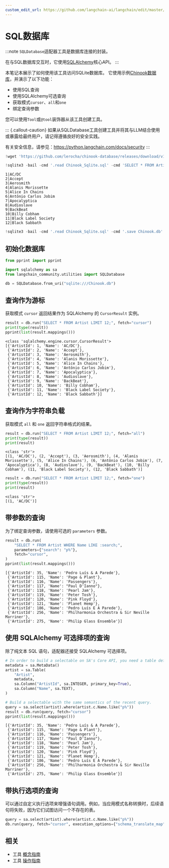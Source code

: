 ```yaml
---
custom_edit_url: https://github.com/langchain-ai/langchain/edit/master/docs/docs/integrations/tools/sql_database.ipynb
---
```


# SQL数据库

:::note
`SQLDatabase`适配器工具是数据库连接的封装。

在与SQL数据库交互时，它使用[SQLAlchemy]核心API。
:::


本笔记本展示了如何使用该工具访问SQLite数据库。
它使用示例[Chinook数据库]，并演示了以下功能：

- 使用SQL查询
- 使用SQLAlchemy可选查询
- 获取模式`cursor`、`all`和`one`
- 绑定查询参数

[Chinook数据库]: https://github.com/lerocha/chinook-database  
[SQLAlchemy]: https://www.sqlalchemy.org/


您可以使用`Tool`或`@tool`装饰器从该工具创建工具。


::: {.callout-caution}
如果从SQLDatabase工具创建工具并将其与LLM结合使用或暴露给最终用户，请记得遵循良好的安全实践。

有关安全信息，请参见：https://python.langchain.com/docs/security
:::


```python
!wget 'https://github.com/lerocha/chinook-database/releases/download/v1.4.2/Chinook_Sqlite.sql'
```


```python
!sqlite3 -bail -cmd '.read Chinook_Sqlite.sql' -cmd 'SELECT * FROM Artist LIMIT 12;' -cmd '.quit'
```
```output
1|AC/DC
2|Accept
3|Aerosmith
4|Alanis Morissette
5|Alice In Chains
6|Antônio Carlos Jobim
7|Apocalyptica
8|Audioslave
9|BackBeat
10|Billy Cobham
11|Black Label Society
12|Black Sabbath
```

```python
!sqlite3 -bail -cmd '.read Chinook_Sqlite.sql' -cmd '.save Chinook.db' -cmd '.quit'
```

## 初始化数据库


```python
from pprint import pprint

import sqlalchemy as sa
from langchain_community.utilities import SQLDatabase

db = SQLDatabase.from_uri("sqlite:///Chinook.db")
```

## 查询作为游标

获取模式 `cursor` 返回结果作为 SQLAlchemy 的
`CursorResult` 实例。

```python
result = db.run("SELECT * FROM Artist LIMIT 12;", fetch="cursor")
print(type(result))
pprint(list(result.mappings()))
```
```output
<class 'sqlalchemy.engine.cursor.CursorResult'>
[{'ArtistId': 1, 'Name': 'AC/DC'},
 {'ArtistId': 2, 'Name': 'Accept'},
 {'ArtistId': 3, 'Name': 'Aerosmith'},
 {'ArtistId': 4, 'Name': 'Alanis Morissette'},
 {'ArtistId': 5, 'Name': 'Alice In Chains'},
 {'ArtistId': 6, 'Name': 'Antônio Carlos Jobim'},
 {'ArtistId': 7, 'Name': 'Apocalyptica'},
 {'ArtistId': 8, 'Name': 'Audioslave'},
 {'ArtistId': 9, 'Name': 'BackBeat'},
 {'ArtistId': 10, 'Name': 'Billy Cobham'},
 {'ArtistId': 11, 'Name': 'Black Label Society'},
 {'ArtistId': 12, 'Name': 'Black Sabbath'}]
```

## 查询作为字符串负载

获取模式 `all` 和 `one` 返回字符串格式的结果。

```python
result = db.run("SELECT * FROM Artist LIMIT 12;", fetch="all")
print(type(result))
print(result)
```
```output
<class 'str'>
[(1, 'AC/DC'), (2, 'Accept'), (3, 'Aerosmith'), (4, 'Alanis Morissette'), (5, 'Alice In Chains'), (6, 'Antônio Carlos Jobim'), (7, 'Apocalyptica'), (8, 'Audioslave'), (9, 'BackBeat'), (10, 'Billy Cobham'), (11, 'Black Label Society'), (12, 'Black Sabbath')]
```

```python
result = db.run("SELECT * FROM Artist LIMIT 12;", fetch="one")
print(type(result))
print(result)
```
```output
<class 'str'>
[(1, 'AC/DC')]
```

## 带参数的查询

为了绑定查询参数，请使用可选的 `parameters` 参数。


```python
result = db.run(
    "SELECT * FROM Artist WHERE Name LIKE :search;",
    parameters={"search": "p%"},
    fetch="cursor",
)
pprint(list(result.mappings()))
```
```output
[{'ArtistId': 35, 'Name': 'Pedro Luís & A Parede'},
 {'ArtistId': 115, 'Name': 'Page & Plant'},
 {'ArtistId': 116, 'Name': 'Passengers'},
 {'ArtistId': 117, 'Name': "Paul D'Ianno"},
 {'ArtistId': 118, 'Name': 'Pearl Jam'},
 {'ArtistId': 119, 'Name': 'Peter Tosh'},
 {'ArtistId': 120, 'Name': 'Pink Floyd'},
 {'ArtistId': 121, 'Name': 'Planet Hemp'},
 {'ArtistId': 186, 'Name': 'Pedro Luís E A Parede'},
 {'ArtistId': 256, 'Name': 'Philharmonia Orchestra & Sir Neville Marriner'},
 {'ArtistId': 275, 'Name': 'Philip Glass Ensemble'}]
```

## 使用 SQLAlchemy 可选择项的查询

除了纯文本 SQL 语句，适配器还接受 SQLAlchemy 可选择项。

```python
# In order to build a selectable on SA's Core API, you need a table definition.
metadata = sa.MetaData()
artist = sa.Table(
    "Artist",
    metadata,
    sa.Column("ArtistId", sa.INTEGER, primary_key=True),
    sa.Column("Name", sa.TEXT),
)

# Build a selectable with the same semantics of the recent query.
query = sa.select(artist).where(artist.c.Name.like("p%"))
result = db.run(query, fetch="cursor")
pprint(list(result.mappings()))
```
```output
[{'ArtistId': 35, 'Name': 'Pedro Luís & A Parede'},
 {'ArtistId': 115, 'Name': 'Page & Plant'},
 {'ArtistId': 116, 'Name': 'Passengers'},
 {'ArtistId': 117, 'Name': "Paul D'Ianno"},
 {'ArtistId': 118, 'Name': 'Pearl Jam'},
 {'ArtistId': 119, 'Name': 'Peter Tosh'},
 {'ArtistId': 120, 'Name': 'Pink Floyd'},
 {'ArtistId': 121, 'Name': 'Planet Hemp'},
 {'ArtistId': 186, 'Name': 'Pedro Luís E A Parede'},
 {'ArtistId': 256, 'Name': 'Philharmonia Orchestra & Sir Neville Marriner'},
 {'ArtistId': 275, 'Name': 'Philip Glass Ensemble'}]
```

## 带执行选项的查询

可以通过自定义执行选项来增强语句调用。例如，当应用模式名称转换时，后续语句将失败，因为它们试图访问一个不存在的表。

```python
query = sa.select(artist).where(artist.c.Name.like("p%"))
db.run(query, fetch="cursor", execution_options={"schema_translate_map": {None: "bar"}})
```

## 相关

- 工具 [概念指南](/docs/concepts/#tools)
- 工具 [操作指南](/docs/how_to/#tools)